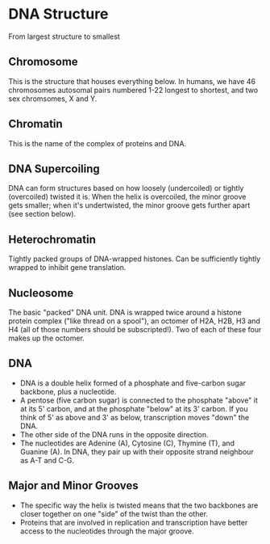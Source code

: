 # DNA Structure
From largest structure to smallest
## Chromosome
This is the structure that houses everything below. In humans, we have 46 chromosomes autosomal pairs numbered 1-22 longest to shortest, and two sex chromsomes, X and Y.
## Chromatin
This is the name of the complex of proteins and DNA. 
## DNA Supercoiling
DNA can form structures based on how loosely (undercoiled) or tightly (overcoiled) twisted it is. When the helix is overcoiled, the minor groove gets smaller; when it's undertwisted, the minor groove gets further apart (see section below).
## Heterochromatin
Tightly packed groups of DNA-wrapped histones. Can be sufficiently tightly wrapped to inhibit gene translation.
## Nucleosome
The basic "packed" DNA unit. DNA is wrapped twice around a histone protein complex ("like thread on a spool"), an octomer of H2A, H2B, H3 and H4 (all of those numbers should be subscripted!). Two of each of these four makes up the octomer.
## DNA
- DNA is a double helix formed of a phosphate and five-carbon sugar backbone, plus a nucleotide.
- A pentose (five carbon sugar) is connected to the phosphate "above" it at its 5' carbon, and at the phosphate "below" at its 3' carbon. If you think of 5' as above and 3' as below, transcription moves "down" the DNA.
- The other side of the DNA runs in the opposite direction.
- The nucleotides are Adenine (A), Cytosine (C), Thymine (T), and Guanine (A). In DNA, they pair up with their opposite strand neighbour as A-T and C-G.

## Major and Minor Grooves
- The specific way the helix is twisted means that the two backbones are closer together on one "side" of the twist than the other.
- Proteins that are involved in replication and transcription have better access to the nucleotides through the major groove.
